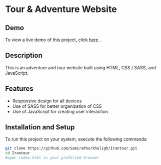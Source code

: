 # Tour & Adventure Website

## Demo

To view a live demo of this project, click [here](https://www.github.com/octokatherine) .

## Description

This is an adventure and tour website built using HTML, CSS / SASS, and JavaScript.

## Features

- Responsive design for all devices
- Use of SASS for better organization of CSS
- Use of JavaScript for creating user interaction

## Installation and Setup

To run this project on your system, execute the following commands:

```bash
git clone https://github.com/SamiraPourkhaligh/Irantour.git
cd Irantour
#open index.html in your preferred browser
```
